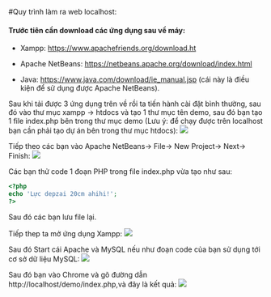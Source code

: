 #Quy trình làm ra web localhost:

#### Trước tiên cần download các ứng dụng sau về máy:

- Xampp: https://www.apachefriends.org/download.ht

- Apache NetBeans: https://netbeans.apache.org/download/index.html

- Java: https://www.java.com/download/ie_manual.jsp (cái này là điều kiện để sử dụng được Apache NetBeans).



Sau khi tải được 3 ứng dụng trên về rồi ta tiến hành cài đặt bình thường, sau đó vào thư mục xampp -> htdocs và tạo 1 thư mục tên demo, sau đó bạn tạo 1 file index.php bên trong thư mục demo
(Lưu ý: để chạy được trên localhost bạn cần phải tạo dự án bên trong thư mục htdocs): 
![](https://cdn.discordapp.com/attachments/1098605833371267172/1114940328777101454/image.png)


Tiếp theo các bạn vào Apache NetBeans-> File-> New Project-> Next-> Finish:
![](https://cdn.discordapp.com/attachments/1098605833371267172/1114942212363534366/image.png)

Các bạn thử code 1 đoạn PHP trong file index.php vừa tạo như sau:

```php
<?php
echo 'Lực depzai 20cm ahihi!';
?>
```
Sau đó các bạn lưu file lại.

Tiếp thep ta mở ứng dụng Xampp:
![](https://media.discordapp.net/attachments/1098605833371267172/1114944634733461625/image.png)

Sau đó Start cái Apache và MySQL nếu như đoạn code của bạn sử dụng tới cơ sở dữ liệu MySQL:
![](https://cdn.discordapp.com/attachments/1098605833371267172/1114944402062848020/image.png)

Sau đó bạn vào Chrome và gõ đường dẫn http://localhost/demo/index.php,và đây là kết quả:
![](https://cdn.discordapp.com/attachments/1098605833371267172/1114945505928155196/image.png)

